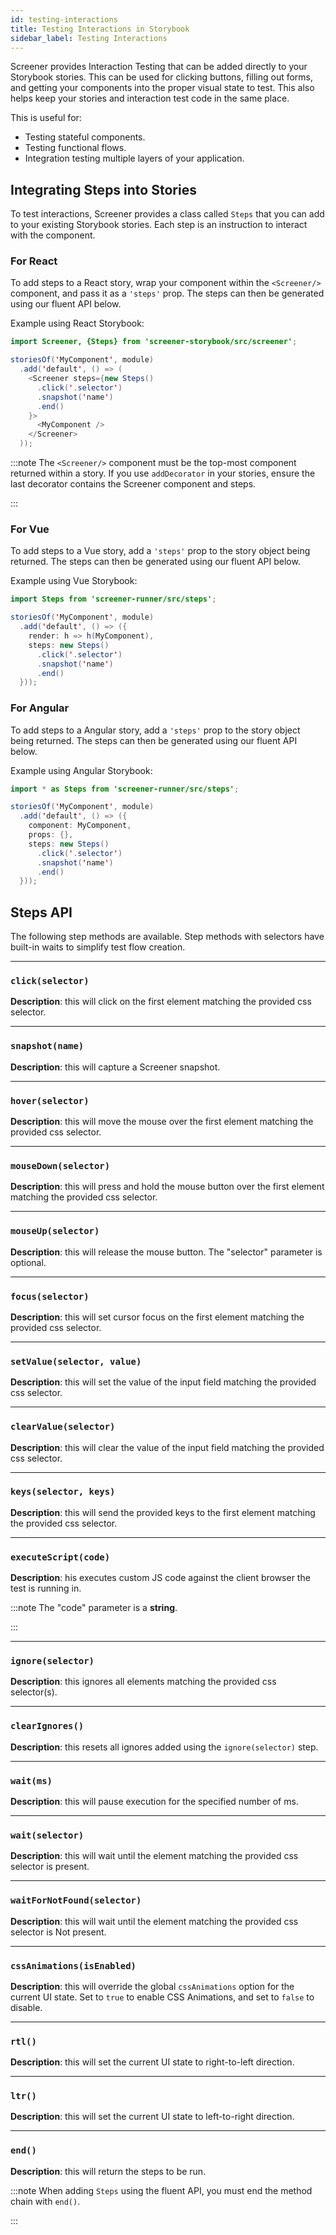```yaml
---
id: testing-interactions
title: Testing Interactions in Storybook
sidebar_label: Testing Interactions
---
```


Screener provides Interaction Testing that can be added directly to your Storybook stories. This can be used for clicking buttons, filling out forms, and getting your components into the proper visual state to test. This also helps keep your stories and interaction test code in the same place.

This is useful for:

* Testing stateful components.
* Testing functional flows.
* Integration testing multiple layers of your application.

## Integrating Steps into Stories

To test interactions, Screener provides a class called `Steps` that you can add to your existing Storybook stories. Each step is an instruction to interact with the component.

### For React
To add steps to a React story, wrap your component within the `<Screener/>` component, and pass it as a `'steps'` prop. The steps can then be generated using our fluent API below.

Example using React Storybook:
```java
import Screener, {Steps} from 'screener-storybook/src/screener';

storiesOf('MyComponent', module)
  .add('default', () => (
    <Screener steps={new Steps()
      .click('.selector')
      .snapshot('name')
      .end()
    }>
      <MyComponent />
    </Screener>
  ));
```

:::note
The `<Screener/>` component must be the top-most component returned within a story. If you use `addDecorator` in your stories, ensure the last decorator contains the Screener component and steps.

:::


### For Vue
To add steps to a Vue story, add a `'steps'` prop to the story object being returned. The steps can then be generated using our fluent API below.

Example using Vue Storybook:

```java
import Steps from 'screener-runner/src/steps';

storiesOf('MyComponent', module)
  .add('default', () => ({
    render: h => h(MyComponent),
    steps: new Steps()
      .click('.selector')
      .snapshot('name')
      .end()
  }));
```

### For Angular

To add steps to a Angular story, add a `'steps'` prop to the story object being returned. The steps can then be generated using our fluent API below.

Example using Angular Storybook:

```java
import * as Steps from 'screener-runner/src/steps';

storiesOf('MyComponent', module)
  .add('default', () => ({
    component: MyComponent,
    props: {},
    steps: new Steps()
      .click('.selector')
      .snapshot('name')
      .end()
  }));
```

## Steps API

The following step methods are available. Step methods with selectors have built-in waits to simplify test flow creation.

---
### `click(selector)`
__Description__: this will click on the first element matching the provided css selector.

---
### `snapshot(name)`
__Description__: this will capture a Screener snapshot.

---
### `hover(selector)`
__Description__: this will move the mouse over the first element matching the provided css selector.

---
### `mouseDown(selector)`
__Description__: this will press and hold the mouse button over the first element matching the provided css selector.

---
### `mouseUp(selector)`
__Description__: this will release the mouse button. The "selector" parameter is optional.

---
### `focus(selector)`
__Description__: this will set cursor focus on the first element matching the provided css selector.

---
### `setValue(selector, value)`
__Description__: this will set the value of the input field matching the provided css selector.

---
### `clearValue(selector)`
__Description__: this will clear the value of the input field matching the provided css selector.

---
### `keys(selector, keys)`
__Description__: this will send the provided keys to the first element matching the provided css selector.

---
### `executeScript(code)`
__Description__: his executes custom JS code against the client browser the test is running in.

:::note
The "code" parameter is a **string**.

:::

---
### `ignore(selector)`
__Description__: this ignores all elements matching the provided css selector(s).

---
### `clearIgnores()`
__Description__: this resets all ignores added using the `ignore(selector)` step.

---
### `wait(ms)`
__Description__: this will pause execution for the specified number of ms.

---
### `wait(selector)`
__Description__: this will wait until the element matching the provided css selector is present.

---
### `waitForNotFound(selector)`
__Description__: this will wait until the element matching the provided css selector is Not present.

---
### `cssAnimations(isEnabled)`
__Description__: this will override the global `cssAnimations` option for the current UI state. Set to `true` to enable CSS Animations, and set to `false` to disable.

---
### `rtl()`
__Description__: this will set the current UI state to right-to-left direction.

---
### `ltr()`
__Description__: this will set the current UI state to left-to-right direction.

---
### `end()`
__Description__: this will return the steps to be run.

:::note
When adding `Steps` using the fluent API, you must end the method chain with `end()`.

:::
